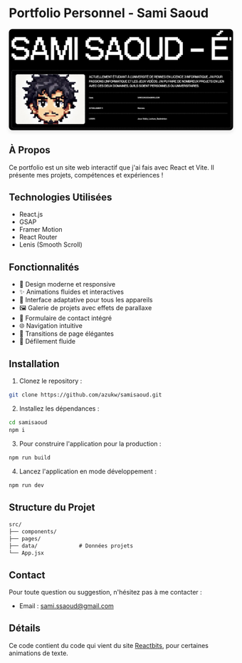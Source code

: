# Portfolio Personnel - Sami Saoud

<div align="center">
  <img src="/public/preview.png" alt="Portfolio" width="600" style="border-radius: 8px; box-shadow: 0 4px 8px rgba(0,0,0,0.1);">
</div>

## À Propos
Ce portfolio est un site web interactif que j'ai fais avec React et Vite. Il présente mes projets, compétences et expériences !

## Technologies Utilisées
- React.js
- GSAP
- Framer Motion
- React Router
- Lenis (Smooth Scroll)

## Fonctionnalités
- 🎨 Design moderne et responsive
- ✨ Animations fluides et interactives
- 📱 Interface adaptative pour tous les appareils
- 🖼️ Galerie de projets avec effets de parallaxe
- 📝 Formulaire de contact intégré
- 🌐 Navigation intuitive
- 🔄 Transitions de page élégantes
- 📜 Défilement fluide

## Installation

1. Clonez le repository :
```bash
git clone https://github.com/azukw/samisaoud.git
```

2. Installez les dépendances :
```bash
cd samisaoud
npm i
```

3. Pour construire l'application pour la production :
```bash
npm run build
```

4. Lancez l'application en mode développement :
```bash
npm run dev
```

## Structure du Projet
```
src/
├── components/         
├── pages/            
├── data/             # Données projets
└── App.jsx           
```
## Contact
Pour toute question ou suggestion, n'hésitez pas à me contacter :
- Email : sami.ssaoud@gmail.com

## Détails
Ce code contient du code qui vient du site [Reactbits](https://www.reactbits.dev), pour certaines animations de texte.